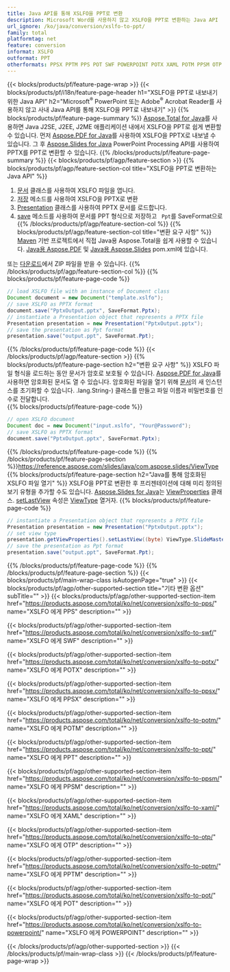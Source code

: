 ```yaml
---
title: Java API를 통해 XSLFO을 PPT로 변환
description: Microsoft Word를 사용하지 않고 XSLFO을 PPT로 변환하는 Java API
url_ignore: /ko/java/conversion/xslfo-to-ppt/
family: total
platformtag: net
feature: conversion
informat: XSLFO
outformat: PPT
otherformats: PPSX PPTM PPS POT SWF POWERPOINT POTX XAML POTM PPSM OTP PPT
---
```

{{< blocks/products/pf/feature-page-wrap >}}
{{< blocks/products/pf/i18n/feature-page-header h1="XSLFO을 PPT로 내보내기 위한 Java API" h2="Microsoft<sup>&reg;</sup> PowerPoint 또는 Adobe<sup>&reg;</sup> Acrobat Reader를 사용하지 않고 사내 Java API를 통해 XSLFO을 PPT로 내보내기" >}}
{{% blocks/products/pf/feature-page-summary %}}
[Aspose.Total for Java](https://products.aspose.com/total/java/)를 사용하면 Java J2SE, J2EE, J2ME 애플리케이션 내에서 XSLFO을 PPT로 쉽게 변환할 수 있습니다. 먼저 [Aspose.PDF for Java](https://products.aspose.com/pdf/java/)를 사용하여 XSLFO을 PPTX로 내보낼 수 있습니다. 그 후 [Aspose.Slides for Java](https://products.aspose.com/slides/java/) PowerPoint Processing API를 사용하여 PPTX를 PPT로 변환할 수 있습니다.
{{% /blocks/products/pf/feature-page-summary  %}}
{{< blocks/products/pf/agp/feature-section >}}
{{% blocks/products/pf/agp/feature-section-col title="XSLFO을 PPT로 변환하는 Java API" %}}
1. [문서](https://reference.aspose.com/pdf/java/com.aspose.pdf/Document) 클래스를 사용하여 XSLFO 파일을 엽니다.
2. [저장](https://reference.aspose.com/pdf/java/com.aspose.pdf/Document#save-java.lang.String-int-) 메소드를 사용하여 XSLFO을 PPTX로 변환
3. [Presentation](https://reference.aspose.com/slides/java/com.aspose.slides/Presentation) 클래스를 사용하여 PPTX 문서를 로드합니다.
4. [save](https://reference.aspose.com/slides/java/com.aspose.slides/Presentation#save-java.lang.String-int-) 메소드를 사용하여 문서를 PPT 형식으로 저장하고 ` Ppt`를 SaveFormat으로
{{% /blocks/products/pf/agp/feature-section-col %}}
{{% blocks/products/pf/agp/feature-section-col title="변환 요구 사항" %}}
[Maven](https://repository.aspose.com/webapp/#/artifacts/browse/tree/General/repo/com/aspose/aspose-total) 기반 프로젝트에서 직접 Java용 Aspose.Total을 쉽게 사용할 수 있습니다. [Java용 Aspose.PDF](https://docs.aspose.com/pdf/java/installation/) 및 [Java용 Aspose.Slides](https://docs.aspose.com/slides/java/installation/) pom.xml에 있습니다.

또는 [다운로드](https://releases.aspose.com/total/java)에서 ZIP 파일을 받을 수 있습니다.
{{% /blocks/products/pf/agp/feature-section-col %}}
{{% blocks/products/pf/feature-page-code %}}

```java
// load XSLFO file with an instance of Document class
Document document = new Document("template.xslfo");
// save XSLFO as PPTX format 
document.save("PptxOutput.pptx", SaveFormat.Pptx); 
// instantiate a Presentation object that represents a PPTX file
Presentation presentation = new Presentation("PptxOutput.pptx");
// save the presentation as Ppt format
presentation.save("output.ppt", SaveFormat.Ppt);   
```

{{% /blocks/products/pf/feature-page-code %}}
{{< /blocks/products/pf/agp/feature-section >}}
{{% blocks/products/pf/feature-page-section  h2="변환 요구 사항" %}}
XSLFO 파일 형식을 로드하는 동안 문서가 암호로 보호될 수 있습니다. [Aspose.PDF for Java](https://products.aspose.com/pdf/java/)를 사용하면 암호화된 문서도 열 수 있습니다. 암호화된 파일을 열기 위해 [문서](https://reference.aspose.com/pdf/java/com.aspose.pdf/Document#Document-java.lang.String-java)의 새 인스턴스를 초기화할 수 있습니다. .lang.String-) 클래스를 만들고 파일 이름과 비밀번호를 인수로 전달합니다.  
{{% blocks/products/pf/feature-page-code %}}

```java
// open XSLFO document
Document doc = new Document("input.xslfo", "Your@Password");
// save XSLFO as PPTX format 
document.save("PptxOutput.pptx", SaveFormat.Pptx); 

```

{{% /blocks/products/pf/feature-page-code  %}}
{{% /blocks/products/pf/feature-page-section %}}https://reference.aspose.com/slides/java/com.aspose.slides/ViewType
{{% blocks/products/pf/feature-page-section  h2="Java를 통해 암호화된 XSLFO 파일 열기" %}}
XSLFO을 PPT로 변환한 후 프리젠테이션에 대해 미리 정의된 보기 유형을 추가할 수도 있습니다. [Aspose.Slides for Java](https://products.aspose.com/slides/java/)는 [ViewProperties](https://reference.aspose.com/slides/java/com.aspose.slides/ViewProperties) 클래스. [setLastView](https://reference.aspose.com/slides/java/com.aspose.slides/ViewProperties#setLastView-int-) 속성은 [ViewType](https://reference.aspose.com/slides/java/com.aspose.slides/ViewType) 열거자. 
{{% blocks/products/pf/feature-page-code %}}

```java
// instantiate a Presentation object that represents a PPTX file
Presentation presentation = new Presentation("PptxOutput.pptx");
// set view type
presentation.getViewProperties().setLastView((byte) ViewType.SlideMasterView);
// save the presentation as Ppt format
presentation.save("output.ppt", SaveFormat.Ppt);    
```

{{% /blocks/products/pf/feature-page-code  %}}
{{% /blocks/products/pf/feature-page-section %}}
{{< blocks/products/pf/main-wrap-class isAutogenPage="true" >}}
{{< blocks/products/pf/agp/other-supported-section title="기타 변환 옵션" subTitle="" >}}
{{< blocks/products/pf/agp/other-supported-section-item href="https://products.aspose.com/total/ko/net/conversion/xslfo-to-pps/" name="XSLFO 에게 PPS" description="" >}}

{{< blocks/products/pf/agp/other-supported-section-item href="https://products.aspose.com/total/ko/net/conversion/xslfo-to-swf/" name="XSLFO 에게 SWF" description="" >}}

{{< blocks/products/pf/agp/other-supported-section-item href="https://products.aspose.com/total/ko/net/conversion/xslfo-to-potx/" name="XSLFO 에게 POTX" description="" >}}

{{< blocks/products/pf/agp/other-supported-section-item href="https://products.aspose.com/total/ko/net/conversion/xslfo-to-ppsx/" name="XSLFO 에게 PPSX" description="" >}}

{{< blocks/products/pf/agp/other-supported-section-item href="https://products.aspose.com/total/ko/net/conversion/xslfo-to-potm/" name="XSLFO 에게 POTM" description="" >}}

{{< blocks/products/pf/agp/other-supported-section-item href="https://products.aspose.com/total/ko/net/conversion/xslfo-to-ppt/" name="XSLFO 에게 PPT" description="" >}}

{{< blocks/products/pf/agp/other-supported-section-item href="https://products.aspose.com/total/ko/net/conversion/xslfo-to-ppsm/" name="XSLFO 에게 PPSM" description="" >}}

{{< blocks/products/pf/agp/other-supported-section-item href="https://products.aspose.com/total/ko/net/conversion/xslfo-to-xaml/" name="XSLFO 에게 XAML" description="" >}}

{{< blocks/products/pf/agp/other-supported-section-item href="https://products.aspose.com/total/ko/net/conversion/xslfo-to-otp/" name="XSLFO 에게 OTP" description="" >}}

{{< blocks/products/pf/agp/other-supported-section-item href="https://products.aspose.com/total/ko/net/conversion/xslfo-to-pptm/" name="XSLFO 에게 PPTM" description="" >}}

{{< blocks/products/pf/agp/other-supported-section-item href="https://products.aspose.com/total/ko/net/conversion/xslfo-to-pot/" name="XSLFO 에게 POT" description="" >}}

{{< blocks/products/pf/agp/other-supported-section-item href="https://products.aspose.com/total/ko/net/conversion/xslfo-to-powerpoint/" name="XSLFO 에게 POWERPOINT" description="" >}}


{{< /blocks/products/pf/agp/other-supported-section >}}
{{< /blocks/products/pf/main-wrap-class >}}
{{< /blocks/products/pf/feature-page-wrap >}}
